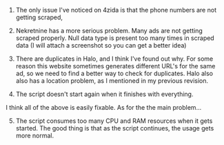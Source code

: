 1. The only issue I've noticed on 4zida is that the phone numbers are not getting scraped,

2. Nekretnine has a more serious problem. Many ads are not getting scraped properly. Null data type is present too many times in scraped data (I will attach a screenshot so you can get a better idea)

3. There are duplicates in Halo, and I think I've found out why. For some reason this website sometimes generates different URL's for the same ad, so we need to find a better way to check for duplicates.
   Halo also also has a location problem, as I mentioned in my previous revision.

4. The script doesn't start again when it finishes with everything.

I think all of the above is easily fixable. As for the the main problem...

5. The script consumes too many CPU and RAM resources when it gets started. The good thing is that as the script continues, the usage gets more normal.
